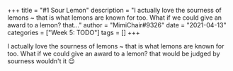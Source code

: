 +++
title = "#1 Sour Lemon"
description = "I actually love the sourness of lemons ~ that is what lemons are known for too. What if we could give an award to a lemon? that..."
author = "MimiChair#9326"
date = "2021-04-13"
categories = ["Week 5: TODO"]
tags = []
+++

I actually love the sourness of lemons ~ that is what lemons are known for too. What if we could give an award to a lemon? that would be judged by sourness wouldn't it 😌
